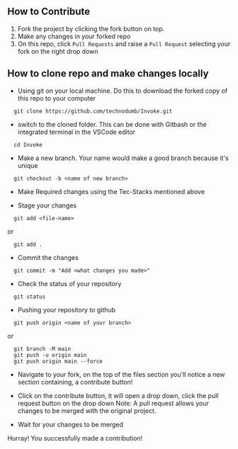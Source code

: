 ## How to Contribute

1. Fork the project by clicking the fork button on top.
2. Make any changes in your forked repo
3. On this repo, click `Pull Requests` and raise a `Pull Request` selecting your fork on the right drop down


## How to clone repo and make changes locally


- Using git on your local machine. Do this to download the forked copy of this repo to your computer

```
  git clone https://github.com/technodumb/Invoke.git
```

- switch to the cloned folder. This can be done with Gitbash or the integrated terminal in the VSCode editor

```
  cd Invoke
```

- Make a new branch. Your name would make a good branch because it's unique

```
  git checkout -b <name of new branch>
```

- Make Required changes using the Tec-Stacks mentioned above

- Stage your changes

```
  git add <file-name>
```

or

```
  git add .
```

- Commit the changes

```
  git commit -m "Add <what changes you made>"
```

- Check the status of your repository

```
  git status
```

- Pushing your repository to github

```
  git push origin <name of your branch>
```

or

```
  git branch -M main
  git push -u origin main
  git push origin main --force
```

- Navigate to your fork, on the top of the files section you'll notice a new section containing, a contribute button!
- Click on the contribute button, it will open a drop down, click the pull request button on the drop down
  Note: A pull request allows your changes to be merged with the original project.

- Wait for your changes to be merged

Hurray! You successfully made a contribution!